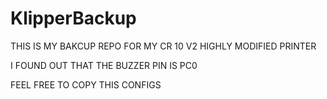 # KlipperBackup

THIS IS MY BAKCUP REPO FOR MY CR 10 V2 HIGHLY MODIFIED PRINTER

I FOUND OUT THAT THE BUZZER PIN IS PC0

FEEL FREE TO COPY THIS CONFIGS
